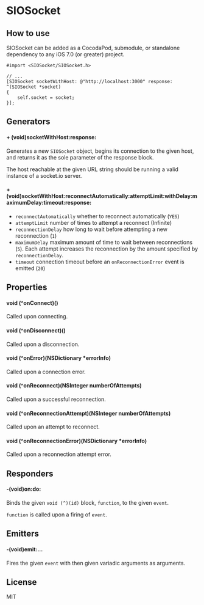 
# SIOSocket

## How to use

SIOSocket can be added as a CocodaPod, submodule, or standalone dependency to any iOS 7.0 (or greater) project.

```objc
#import <SIOSocket/SIOSocket.h>

// ...
[SIOSocket socketWithHost: @"http://localhost:3000" response: ^(SIOSocket *socket)
{
    self.socket = socket;
}];
```

## Generators

#### + (void)socketWithHost:response:

Generates a new `SIOSocket` object, begins its connection to the given host, and returns it as the sole parameter of the response block.

The host reachable at the given URL string should be running a valid instance of a socket.io server.

#### + (void)socketWithHost:reconnectAutomatically:attemptLimit:withDelay:maximumDelay:timeout:response:

- `reconnectAutomatically` whether to reconnect automatically (`YES`)
- `attemptLimit` number of times to attempt a reconnect (Infinite)
- `reconnectionDelay` how long to wait before attempting a new
reconnection (`1`)
- `maximumDelay` maximum amount of time to wait between
reconnections (`5`). Each attempt increases the reconnection by
the amount specified by `reconnectionDelay`.
- `timeout` connection timeout before an `onReconnectionError` event is emitted (`20`)

## Properties

#### void (^onConnect)()

Called upon connecting.

#### void (^onDisconnect)()

Called upon a disconnection.

#### void (^onError)(NSDictionary *errorInfo)

Called upon a connection error.

#### void (^onReconnect)(NSInteger numberOfAttempts)

Called upon a successful reconnection.

#### void (^onReconnectionAttempt)(NSInteger numberOfAttempts)

Called upon an attempt to reconnect.

#### void (^onReconnectionError)(NSDictionary *errorInfo)

Called upon a reconnection attempt error.

## Responders

#### -(void)on:do:

Binds the given `void (^)(id)` block, `function`, to the given `event`.

`function` is called upon a firing of `event`.

## Emitters

#### -(void)emit:...

Fires the given `event` with then given variadic arguments as arguments.

## License

MIT